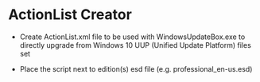 # ActionList Creator

* Create ActionList.xml file to be used with WindowsUpdateBox.exe to directly upgrade from Windows 10 UUP (Unified Update Platform) files set

* Place the script next to edition(s) esd file (e.g. professional_en-us.esd)
